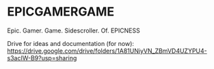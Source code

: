 # EPICGAMERGAME
Epic. Gamer. Game. Sidescroller. Of. EPICNESS

Drive for ideas and documentation (for now): https://drive.google.com/drive/folders/1A81UNiyVN_ZBmVD4UZYPU4-s3acIW-B9?usp=sharing
